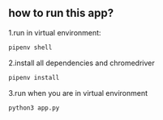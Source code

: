 ## how to run this app?
1.run in virtual environment:
```python
pipenv shell
```
2.install all dependencies and chromedriver
```python
pipenv install
```
3.run when you are in virtual environment
```python
python3 app.py
```